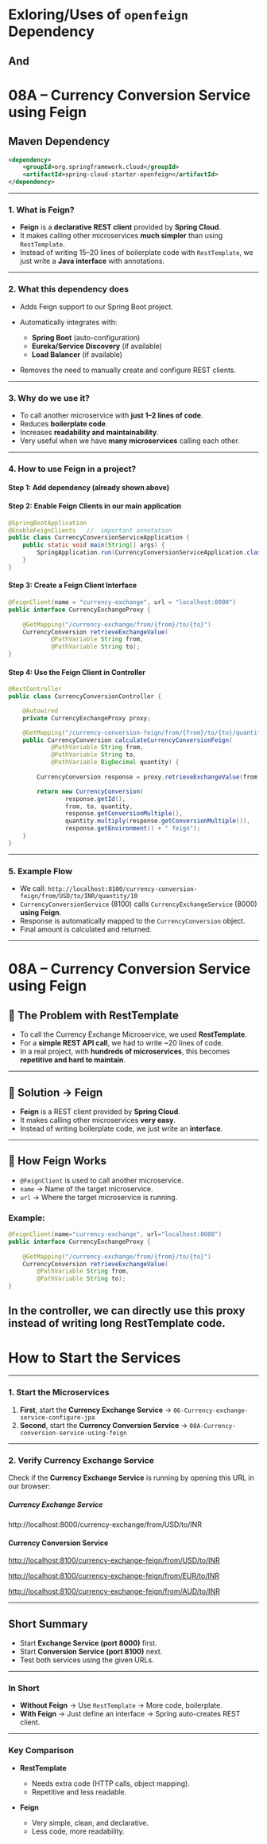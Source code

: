 # Exloring/Uses of `openfeign` Dependency 
## And
# 08A – Currency Conversion Service using Feign

## **Maven Dependency**
```xml
<dependency>
    <groupId>org.springframework.cloud</groupId>
    <artifactId>spring-cloud-starter-openfeign</artifactId>
</dependency>
```
---

### 1. What is Feign?

* **Feign** is a **declarative REST client** provided by **Spring Cloud**.
* It makes calling other microservices **much simpler** than using `RestTemplate`.
* Instead of writing 15–20 lines of boilerplate code with `RestTemplate`, we just write a **Java interface** with annotations.

---

### 2. What this dependency does

* Adds Feign support to our Spring Boot project.
* Automatically integrates with:

  * **Spring Boot** (auto-configuration)
  * **Eureka/Service Discovery** (if available)
  * **Load Balancer** (if available)
* Removes the need to manually create and configure REST clients.

---

### 3. Why do we use it?

* To call another microservice with **just 1–2 lines of code**.
* Reduces **boilerplate code**.
* Increases **readability and maintainability**.
* Very useful when we have **many microservices** calling each other.

---

### 4. How to use Feign in a project?

#### Step 1: Add dependency (already shown above)
#### Step 2: Enable Feign Clients in our main application

```java
@SpringBootApplication
@EnableFeignClients   //  important annotation
public class CurrencyConversionServiceApplication {
    public static void main(String[] args) {
        SpringApplication.run(CurrencyConversionServiceApplication.class, args);
    }
}
```

#### Step 3: Create a Feign Client Interface

```java
@FeignClient(name = "currency-exchange", url = "localhost:8000")
public interface CurrencyExchangeProxy {
    
    @GetMapping("/currency-exchange/from/{from}/to/{to}")
    CurrencyConversion retrieveExchangeValue(
            @PathVariable String from,
            @PathVariable String to);
}
```

#### Step 4: Use the Feign Client in Controller

```java
@RestController
public class CurrencyConversionController {

    @Autowired
    private CurrencyExchangeProxy proxy;

    @GetMapping("/currency-conversion-feign/from/{from}/to/{to}/quantity/{quantity}")
    public CurrencyConversion calculateCurrencyConversionFeign(
            @PathVariable String from,
            @PathVariable String to,
            @PathVariable BigDecimal quantity) {
        
        CurrencyConversion response = proxy.retrieveExchangeValue(from, to);

        return new CurrencyConversion(
                response.getId(),
                from, to, quantity,
                response.getConversionMultiple(),
                quantity.multiply(response.getConversionMultiple()),
                response.getEnvironment() + " feign");
    }
}
```

---

### 5. Example Flow

* We call:
  `http://localhost:8100/currency-conversion-feign/from/USD/to/INR/quantity/10`
* `CurrencyConversionService` (8100) calls `CurrencyExchangeService` (8000) **using Feign**.
* Response is automatically mapped to the `CurrencyConversion` object.
* Final amount is calculated and returned.

---

# 08A – Currency Conversion Service using Feign

## 🔹 The Problem with RestTemplate

* To call the Currency Exchange Microservice, we used **RestTemplate**.
* For a **simple REST API call**, we had to write \~20 lines of code.
* In a real project, with **hundreds of microservices**, this becomes **repetitive and hard to maintain**.

---

## 🔹 Solution → Feign

* **Feign** is a REST client provided by **Spring Cloud**.
* It makes calling other microservices **very easy**.
* Instead of writing boilerplate code, we just write an **interface**.
---

## 🔹 How Feign Works

* `@FeignClient` is used to call another microservice.
* `name` → Name of the target microservice.
* `url` → Where the target microservice is running.

### Example:

```java
@FeignClient(name="currency-exchange", url="localhost:8000")
public interface CurrencyExchangeProxy {
    
    @GetMapping("/currency-exchange/from/{from}/to/{to}")
    CurrencyConversion retrieveExchangeValue(
        @PathVariable String from,
        @PathVariable String to);
}
```

In the controller, we can directly use this proxy instead of writing long RestTemplate code.
---
# How to Start the Services

---

### **1. Start the Microservices**

1. **First**, start the **Currency Exchange Service**
   → `06-Currency-exchange-service-configure-jpa`
2. **Second**, start the **Currency Conversion Service**
   → `08A-Currency-conversion-service-using-feign`

---

### **2. Verify Currency Exchange Service**

Check if the **Currency Exchange Service** is running by opening this URL in our browser:

##### Currency Exchange Service
  http://localhost:8000/currency-exchange/from/USD/to/INR  

#### Currency Conversion Service

  [http://localhost:8100/currency-exchange-feign/from/USD/to/INR](http://localhost:8100/currency-exchange-feign/from/USD/to/INR)

  [http://localhost:8100/currency-exchange-feign/from/EUR/to/INR](http://localhost:8100/currency-exchange-feign/from/EUR/to/INR)

  [http://localhost:8100/currency-exchange-feign/from/AUD/to/INR](http://localhost:8100/currency-exchange-feign/from/AUD/to/INR)

---

## **Short Summary**

* Start **Exchange Service (port 8000)** first.
* Start **Conversion Service (port 8100)** next.
* Test both services using the given URLs.

---

### **In Short**

* **Without Feign** → Use `RestTemplate` → More code, boilerplate.
* **With Feign** → Just define an interface → Spring auto-creates REST client.

---

### **Key Comparison**

* **RestTemplate**

  * Needs extra code (HTTP calls, object mapping).
  * Repetitive and less readable.

* **Feign**
  * Very simple, clean, and declarative.
  * Less code, more readability.